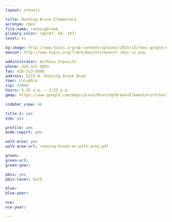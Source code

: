 ```yaml
---
layout: schools

title: Running Brook Elementary
acronym: rbes
file-name: runningbrook
primary-color: rgb(87, 60, 103)
level: es

bg-image: http://www.hcpss.org/wp-content/uploads/2015/12/rbes-google-expeditions.jpg
mascot: http://www.hcpss.org/f/mrb/mascots/mascot-rbes-xs.png

administrator: Anthony Esposito
phone: 410-313-6893
fax: 410-313-6898
address: 5215 W. Running Brook Road
town: Columbia
zip: 21044
hours: 9:25 a.m. – 3:55 p.m.
gmap: https://www.google.com/maps/place/Running+Brook+Elementary+School/@39.2288342,-76.8597167,17z/data=!3m1!4b1!4m2!3m1!1s0x89b7df8f37e781ab:0xdcd616f7b08843b1?hl=en

sidebar_view: no

title-I: yes
esm: yes

profile: yes
msde-report: yes 

walk-area: yes
walk-area-url: running-brook-es-walk-area.pdf

green:
green-url:
green-year:

pbis: yes
pbis-level: Gold

blue: 
blue-year:

nce:
nce-year:

---
```

